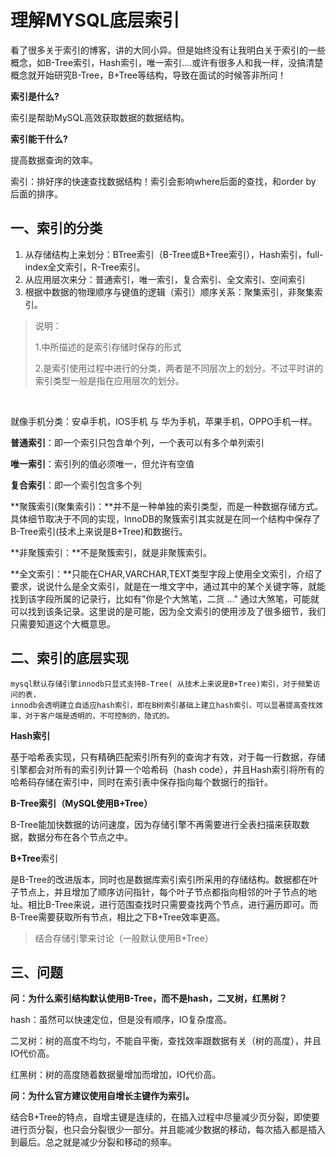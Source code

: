 # 理解MYSQL底层索引

看了很多关于索引的博客，讲的大同小异。但是始终没有让我明白关于索引的一些概念，如B-Tree索引，Hash索引，唯一索引....或许有很多人和我一样，没搞清楚概念就开始研究B-Tree，B+Tree等结构，导致在面试的时候答非所问！

**索引是什么?**

索引是帮助MySQL高效获取数据的数据结构。

**索引能干什么?**

提高数据查询的效率。

索引：排好序的快速查找数据结构！索引会影响where后面的查找，和order by 后面的排序。

## 一、索引的分类 <a id="&#x4E00;&#x7D22;&#x5F15;&#x7684;&#x5206;&#x7C7B;"></a>

1. 从存储结构上来划分：BTree索引（B-Tree或B+Tree索引），Hash索引，full-index全文索引，R-Tree索引。
2. 从应用层次来分：普通索引，唯一索引，复合索引、全文索引、空间索引
3. 根据中数据的物理顺序与键值的逻辑（索引）顺序关系：聚集索引，非聚集索引。

> 说明：
>
> 1️.中所描述的是索引存储时保存的形式
>
> 2️.是索引使用过程中进行的分类，两者是不同层次上的划分。不过平时讲的索引类型一般是指在应用层次的划分。

​

就像手机分类：安卓手机，IOS手机 与 华为手机，苹果手机，OPPO手机一样。

**普通索引**：即一个索引只包含单个列，一个表可以有多个单列索引

**唯一索引**：索引列的值必须唯一，但允许有空值

**复合索引**：即一个索引包含多个列

**聚簇索引\(聚集索引\)：**并不是一种单独的索引类型，而是一种数据存储方式。具体细节取决于不同的实现，InnoDB的聚簇索引其实就是在同一个结构中保存了B-Tree索引\(技术上来说是B+Tree\)和数据行。

**非聚簇索引：**不是聚簇索引，就是非聚簇索引。

**全文索引：**只能在CHAR,VARCHAR,TEXT类型字段上使用全文索引，介绍了要求，说说什么是全文索引，就是在一堆文字中，通过其中的某个关键字等，就能找到该字段所属的记录行，比如有"你是个大煞笔，二货 ..." 通过大煞笔，可能就可以找到该条记录。这里说的是可能，因为全文索引的使用涉及了很多细节，我们只需要知道这个大概意思。

## 二、索引的底层实现 <a id="&#x4E8C;&#x7D22;&#x5F15;&#x7684;&#x5E95;&#x5C42;&#x5B9E;&#x73B0;"></a>

```text
mysql默认存储引擎innodb只显式支持B-Tree( 从技术上来说是B+Tree)索引，对于频繁访问的表，
innodb会透明建立自适应hash索引，即在B树索引基础上建立hash索引，可以显著提高查找效率，对于客户端是透明的，不可控制的，隐式的。
```

**Hash索引**

基于哈希表实现，只有精确匹配索引所有列的查询才有效，对于每一行数据，存储引擎都会对所有的索引列计算一个哈希码（hash code），并且Hash索引将所有的哈希码存储在索引中，同时在索引表中保存指向每个数据行的指针。

**B-Tree索引（MySQL使用B+Tree）**

​ B-Tree能加快数据的访问速度，因为存储引擎不再需要进行全表扫描来获取数据，数据分布在各个节点之中。

**B+Tree**索引

​ 是B-Tree的改进版本，同时也是数据库索引索引所采用的存储结构。数据都在叶子节点上，并且增加了顺序访问指针，每个叶子节点都指向相邻的叶子节点的地址。相比B-Tree来说，进行范围查找时只需要查找两个节点，进行遍历即可。而B-Tree需要获取所有节点，相比之下B+Tree效率更高。

> 结合存储引擎来讨论（一般默认使用B+Tree）

## 三、问题 <a id="&#x4E09;&#x95EE;&#x9898;"></a>

**问：为什么索引结构默认使用B-Tree，而不是hash，二叉树，红黑树？**

hash：虽然可以快速定位，但是没有顺序，IO复杂度高。

二叉树：树的高度不均匀，不能自平衡，查找效率跟数据有关（树的高度），并且IO代价高。

红黑树：树的高度随着数据量增加而增加，IO代价高。

**问：为什么官方建议使用自增长主键作为索引。**

结合B+Tree的特点，自增主键是连续的，在插入过程中尽量减少页分裂，即使要进行页分裂，也只会分裂很少一部分。并且能减少数据的移动，每次插入都是插入到最后。总之就是减少分裂和移动的频率。

